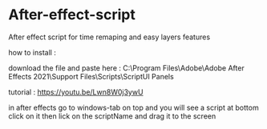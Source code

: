 # After-effect-script

After effect script for time remaping and easy layers features

how to install :

download the file and paste here : C:\Program Files\Adobe\Adobe After Effects 2021\Support Files\Scripts\ScriptUI Panels

tutorial : https://youtu.be/Lwn8W0j3ywU

in after effects go to windows-tab on top and you will see a script at bottom click on it
then lick on the scriptName and drag it to the screen
